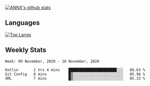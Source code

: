 [![ANNX's github stats](https://github-readme-stats.vercel.app/api?username=NXAN2901&count_private=true&show_icons=true&theme=vue)](https://github.com/NXAN2901)

## Languages
[![Top Langs](https://github-readme-stats.vercel.app/api/top-langs/?username=NXAN2901)](https://github.com/NXAN2901)

## Weekly Stats
<!--START_SECTION:waka-->
```text
Week: 09 November, 2020 - 16 November, 2020

Kotlin       2 hrs 4 mins    ██████████████████████░░░   88.63 % 
Git Config   8 mins          █▒░░░░░░░░░░░░░░░░░░░░░░░   05.96 % 
XML          7 mins          █▒░░░░░░░░░░░░░░░░░░░░░░░   05.33 % 
```
<!--END_SECTION:waka-->
